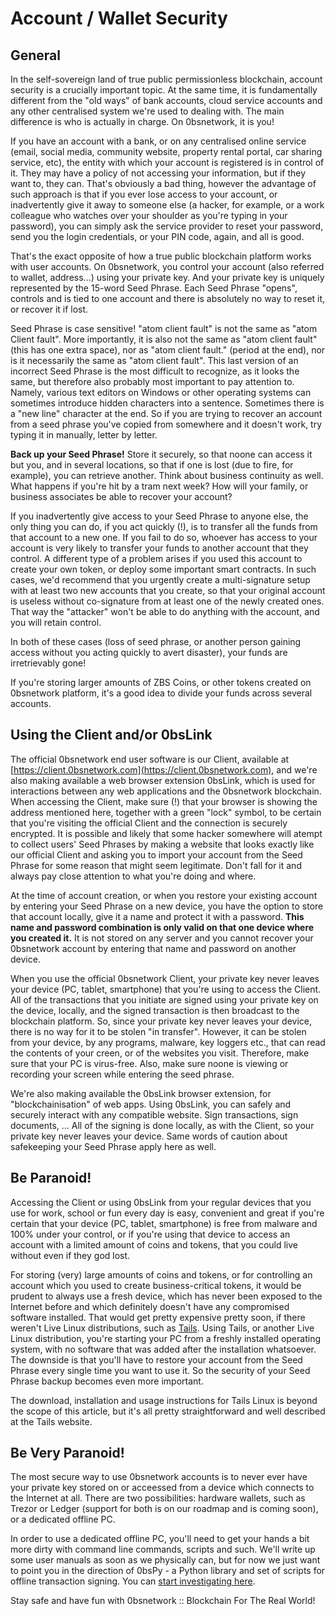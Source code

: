 # Account / Wallet Security

## General

In the self-sovereign land of true public permissionless blockchain, account security is a crucially important topic. 
At the same time, it is fundamentally different from the "old ways" of bank accounts, cloud service accounts and any other centralised system we're used to dealing with. The main difference is who is actually in charge. On 0bsnetwork, it is you!

If you have an account with a bank, or on any centralised online service (email, social media, community website, property rental portal, car sharing service, etc), the entity with which your account is registered is in control of it. They may have a policy of not accessing your information, but if they want to, they can. That's obviously a bad thing, however the advantage of such approach is that if you ever lose access to your account, or inadvertently give it away to someone else (a hacker, for example, or a work colleague who watches over your shoulder as you're typing in your password), you can simply ask the service provider to reset your password, send you the login credentials, or your PIN code, again, and all is good.

That's the exact opposite of how a true public blockchain platform works with user accounts. On 0bsnetwork, you control your account (also referred to wallet, address...) using your private key. And your private key is uniquely represented by the 15-word Seed Phrase. Each Seed Phrase "opens", controls and is tied to one account and there is absolutely no way to reset it, or recover it if lost.

Seed Phrase is case sensitive! "atom client fault" is not the same as "atom Client fault". More importantly, it is also not the same as "atom client  fault" (this has one extra space), nor as "atom client fault." (period at the end), nor is it necessarily the same as "atom client fault". This last version of an incorrect Seed Phrase is the most difficult to recognize, as it looks the same, but therefore also probably most important to pay attention to. Namely, various text editors on Windows or other operating systems can sometimes introduce hidden characters into a sentence. Sometimes there is a "new line" character at the end. So if you are trying to recover an account from a seed phrase you've copied from somewhere and it doesn't work, try typing it in manually, letter by letter.

**Back up your Seed Phrase!** Store it securely, so that noone can access it but you, and in several locations, so that if one is lost (due to fire, for example), you can retrieve another. Think about business continuity as well. What happens if you're hit by a tram next week? How will your family, or business associates be able to recover your account?

If you inadvertently give access to your Seed Phrase to anyone else, the only thing you can do, if you act quickly (!), is to transfer all the funds from that account to a new one. If you fail to do so, whoever has access to your account is very likely to transfer your funds to another account that they control. A different type of a problem arises if you used this account to create your own token, or deploy some important smart contracts. In such cases, we'd recommend that you urgently create a multi-signature setup with at least two new accounts that you create, so that your original account is useless without co-signature from at least one of the newly created ones. That way the "attacker" won't be able to do anything with the account, and you will retain control.

In both of these cases (loss of seed phrase, or another person gaining access without you acting quickly to avert disaster), your funds are irretrievably gone!

If you're storing larger amounts of ZBS Coins, or other tokens created on 0bsnetwork platform, it's a good idea to divide your funds across several accounts. 


## Using the Client and/or 0bsLink

The official 0bsnetwork end user software is our Client, available at [https://client.0bsnetwork.com](https://client.0bsnetwork.com), and we're also making available a web browser extension 0bsLink, which is used for interactions between any web applications and the 0bsnetwork blockchain. 
When accessing the Client, make sure (!) that your browser is showing the address mentioned here, together with a green "lock" symbol, to be certain that you're visiting the official Client and the connection is securely encrypted. It is possible and likely that some hacker somewhere will atempt to collect users' Seed Phrases by making a website that looks exactly like our official Client and asking you to import your account from the Seed Phrase for some reason that might seem legitimate. Don't fall for it and always pay close attention to what you're doing and where.

At the time of account creation, or when you restore your existing account by entering your Seed Phrase on a new device, you have the option to store that account locally, give it a name and protect it with a password. **This name and password combination is only valid on that one device where you created it.** It is not stored on any server and you cannot recover your 0bsnetwork account by entering that name and password on another device. 

When you use the official 0bsnetwork Client, your private key never leaves your device (PC, tablet, smartphone) that you're using to access the Client. All of the transactions that you initiate are signed using your private key on the device, locally, and the signed transaction is then broadcast to the blockchain platform. So, since your private key never leaves your device, there is no way for it to be stolen "in transfer". However, it can be stolen from your device, by any programs, malware, key loggers etc., that can read the contents of your creen, or of the websites you visit. Therefore, make sure that your PC is virus-free. Also, make sure noone is viewing or recording your screen while entering the seed phrase.

We're also making available the 0bsLink browser extension, for "blockchainisation" of web apps. Using 0bsLink, you can safely and securely interact with any compatible website. Sign transactions, sign documents, ... All of the signing is done locally, as with the Client, so your private key never leaves your device. Same words of caution about safekeeping your Seed Phrase apply here as well.


## Be Paranoid!

Accessing the Client or using 0bsLink from your regular devices that you use for work, school or fun every day is easy, convenient and great if you're certain that your device (PC, tablet, smartphone) is free from malware and 100% under your control, or if you're using that device to access an account with a limited amount of coins and tokens, that you could live without even if they god lost.

For storing (very) large amounts of coins and tokens, or for controlling an account which you used to create business-critical tokens, it would be prudent to always use a fresh device, which has never been exposed to the Internet before and which definitely doesn't have any compromised software installed. That would get pretty expensive pretty soon, if there weren't Live Linux distributions, such as [Tails](https://tails.boum.org/). Using Tails, or another Live Linux distribution, you're starting your PC from a freshly installed operating system, with no software that was added after the installation whatsoever. The downside is that you'll have to restore your account from the Seed Phrase every single time you want to use it. So the security of your Seed Phrase backup becomes even more important.

The download, installation and usage instructions for Tails Linux is beyond the scope of this article, but it's all pretty straightforward and well described at the Tails website.


## Be Very Paranoid!

The most secure way to use 0bsnetwork accounts is to never ever have your private key stored on or acceessed from a device which connects to the Internet at all. There are two possibilities: hardware wallets, such as Trezor or Ledger (support for both is on our roadmap and is coming soon), or a dedicated offline PC.

In order to use a dedicated offline PC, you'll need to get your hands a bit more dirty with command line commands, scripts and such. We'll write up some user manuals as soon as we physically can, but for now we just want to point you in the direction of 0bsPy - a Python library and set of scripts for offline transaction signing. You can [start investigating here](https://github.com/0bsnetwork/ZbsPy). 


Stay safe and have fun with 0bsnetwork :: Blockchain For The Real World!
